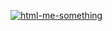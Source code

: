 <p>
    <a href="https://github.com/jasonleonhard/html-me-something">
        <img src="https://github.com/jasonleonhard/html-me-something/images/html-me-something.png" alt="html-me-something" height="">
    </a>
</p>

<!--[https://www.html-me-something.herokuapp.com/](https://www.html-me-something.herokuapp.com/)-->